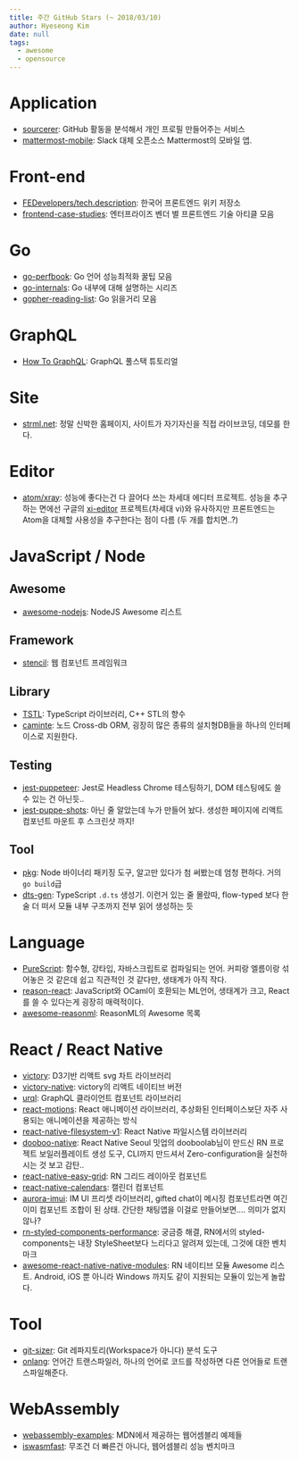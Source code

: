 ```yaml
---
title: 주간 GitHub Stars (~ 2018/03/10)
author: Hyeseong Kim
date: null
tags:
  - awesome
  - opensource
---
```


# Application

* [sourcerer](https://github.com/sourcerer-io/sourcerer-app): GitHub 활동을 분석해서 개인 프로필 만들어주는 서비스
* [mattermost-mobile](https://github.com/mattermost/mattermost-mobile): Slack 대체 오픈소스 Mattermost의 모바일 앱.

# Front-end

* [FEDevelopers/tech.description](https://github.com/FEDevelopers/tech.description): 한국어 프론트엔드 위키 저장소
* [frontend-case-studies](https://github.com/andrew--r/frontend-case-studies): 엔터프라이즈 벤더 별 프론트엔드 기술 아티클 모음

# Go

* [go-perfbook](https://github.com/dgryski/go-perfbook): Go 언어 성능최적화 꿀팁 모음
* [go-internals](https://github.com/teh-cmc/go-internals): Go 내부에 대해 설명하는 시리즈
* [gopher-reading-list](https://github.com/enocom/gopher-reading-list): Go 읽을거리 모음

# GraphQL

* [How To GraphQL](https://github.com/howtographql/howtographql): GraphQL 풀스택 튜토리얼

# Site

* [strml.net](https://github.com/STRML/strml.net): 정말 신박한 홈페이지, 사이트가 자기자신을 직접 라이브코딩, 데모를 한다.

# Editor

* [atom/xray](https://github.com/atom/xray): 성능에 좋다는건 다 끌어다 쓰는 차세대 에디터 프로젝트. 성능을 추구하는 면에선 구글의 [xi-editor](https://github.com/google/xi-editor) 프로젝트\(차세대 vi\)와 유사하지만 프론트엔드는 Atom을 대체할 사용성을 추구한다는 점이 다름 \(두 개를 합치면..?\)

# JavaScript / Node

## Awesome
* [awesome-nodejs](https://github.com/sindresorhus/awesome-nodejs): NodeJS Awesome 리스트

## Framework

* [stencil](https://github.com/ionic-team/stencil): 웹 컴포넌트 프레임워크

## Library

* [TSTL](https://github.com/samchon/tstl): TypeScript 라이브러리, C++ STL의 향수
* [caminte](https://github.com/biggora/caminte): 노드 Cross-db ORM, 굉장히 많은 종류의 설치형DB들을 하나의 인터페이스로 지원한다.

## Testing

* [jest-puppeteer](https://github.com/smooth-code/jest-puppeteer): Jest로 Headless Chrome 테스팅하기, DOM 테스팅에도 쓸 수 있는 건 아닌듯..
* [jest-puppe-shots](https://github.com/macku/jest-puppe-shots): 아닌 줄 알았는데 누가 만들어 놨다. 생성한 페이지에 리액트 컴포넌트 마운트 후 스크린샷 까지!

## Tool

* [pkg](https://github.com/zeit/pkg): Node 바이너리 패키징 도구, 알고만 있다가 첨 써봤는데 엄청 편하다. 거의 `go build`급
* [dts-gen](https://github.com/Microsoft/dts-gen): TypeScript `.d.ts` 생성기. 이런거 있는 줄 몰랐따, flow-typed 보다 한 술 더 떠서 모듈 내부 구조까지 전부 읽어 생성하는 듯



# Language

- [PureScript](https://github.com/purescript/purescript): 함수형, 강타입, 자바스크립트로 컴파일되는 언어. 커피랑 엘름이랑 섞어놓은 것 같은데 쉽고 직관적인 것 같다만, 생태계가 아직 작다.
- [reason-react](https://github.com/reasonml/reason-react): JavaScript와 OCaml이 호환되는 ML언어, 생태계가 크고, React를 쓸 수 있다는게 굉장히 매력적이다.
- [awesome-reasonml](https://github.com/vramana/awesome-reasonml): ReasonML의 Awesome 목록

# React / React Native

* [victory](https://github.com/FormidableLabs/victory): D3기반 리액트 svg 차트 라이브러리
* [victory-native](https://github.com/FormidableLabs/victory-native): victory의 리액트 네이티브 버전
* [urql](https://github.com/FormidableLabs/urql): GraphQL 클라이언트 컴포넌트 라이브러리
* [react-motions](https://github.com/raphamorim/react-motions): React 애니메이션 라이브러리, 추상화된 인터페이스보단 자주 사용되는 애니메이션을 제공하는 방식
* [react-native-filesystem-v1](https://github.com/hnq90/react-native-filesystem-v1): React Native 파일시스템 라이브러리
* [dooboo-native](https://github.com/dooboolab/dooboo-native): React Native Seoul 밋업의 dooboolab님이 만드신 RN 프로젝트 보일러플레이트 생성 도구, CLI까지 만드셔서 Zero-configuration을 실천하시는 것 보고 감탄..
* [react-native-easy-grid](https://github.com/GeekyAnts/react-native-easy-grid): RN 그리드 레이아웃 컴포넌트
* [react-native-calendars](https://github.com/wix/react-native-calendars): 캘린더 컴포넌트
* [aurora-imui](https://github.com/jpush/aurora-imui): IM UI 프리셋 라이브러리, gifted chat이 메시징 컴포넌트라면 여긴 이미 컴포넌트 조합이 된 상태. 간단한 채팅앱을 이걸로 만들어보면.... 의미가 없지않나?
* [rn-styled-components-performance](https://github.com/jm90m/rn-styled-components-performance): 궁금증 해결, RN에서의 styled-components는 내장 StyleSheet보다 느리다고 알려져 있는데, 그것에 대한 벤치마크
* [awesome-react-native-native-modules](https://github.com/prscX/awesome-react-native-native-modules): RN 네이티브 모듈 Awesome 리스트. Android, iOS 뿐 아니라 Windows 까지도 같이 지원되는 모듈이 있는게 놀랍다.

# Tool

* [git-sizer](https://github.com/github/git-sizer): Git 레파지토리\(Workspace가 아니다\) 분석 도구
* [onlang](https://github.com/koczkatamas/onelang): 언어간 트랜스파일러, 하나의 언어로 코드를 작성하면 다른 언어들로 트랜스파일해준다.

# WebAssembly

* [webassembly-examples](https://github.com/mdn/webassembly-examples): MDN에서 제공하는 웹어셈블리 예제들
* [iswasmfast](https://github.com/zandaqo/iswasmfast): 무조건 더 빠른건 아니다, 웹어셈블리 성능 벤치마크



